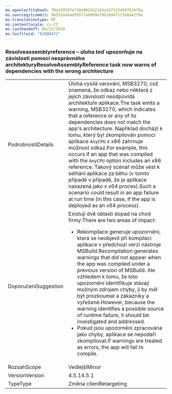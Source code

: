 ```yaml
---
ms.openlocfilehash: 39a329597ef28e002242103a247515d94761676a
ms.sourcegitcommit: 9b552addadfb57fab0b9e7852ed4f1f1b8a42f8e
ms.translationtype: MT
ms.contentlocale: cs-CZ
ms.lasthandoff: 04/23/2019
ms.locfileid: "62088472"
---
```

### <a name="resolveassemblyreference-task-now-warns-of-dependencies-with-the-wrong-architecture"></a><span data-ttu-id="9a696-101">Resolveassemblyreference – úloha teď upozorňuje na závislosti pomocí nesprávného architektury</span><span class="sxs-lookup"><span data-stu-id="9a696-101">ResolveAssemblyReference task now warns of dependencies with the wrong architecture</span></span>

|   |   |
|---|---|
|<span data-ttu-id="9a696-102">Podrobnosti</span><span class="sxs-lookup"><span data-stu-id="9a696-102">Details</span></span>|<span data-ttu-id="9a696-103">Úloha vysílá varování, MSB3270, což znamená, že odkaz nebo některá z jejích závislostí neodpovídá architektuře aplikace.</span><span class="sxs-lookup"><span data-stu-id="9a696-103">The task emits a warning, MSB3270, which indicates that a reference or any of its dependencies does not match the app's architecture.</span></span> <span data-ttu-id="9a696-104">Například dochází k tomu, který byl zkompilován pomocí aplikace <code>AnyCPU</code> x x86 zahrnuje možnost odkaz.</span><span class="sxs-lookup"><span data-stu-id="9a696-104">For example, this occurs if an app that was compiled with the <code>AnyCPU</code> option includes an x86 reference.</span></span> <span data-ttu-id="9a696-105">Takový scénář může vést k selhání aplikace za běhu (v tomto případě v případě, že je aplikace nasazená jako x x64 proces).</span><span class="sxs-lookup"><span data-stu-id="9a696-105">Such a scenario could result in an app failure at run time (in this case, if the app is deployed as an x64 process).</span></span>|
|<span data-ttu-id="9a696-106">Doporučení</span><span class="sxs-lookup"><span data-stu-id="9a696-106">Suggestion</span></span>|<span data-ttu-id="9a696-107">Existují dvě oblasti dopad na chod firmy:</span><span class="sxs-lookup"><span data-stu-id="9a696-107">There are two areas of impact:</span></span><ul><li><span data-ttu-id="9a696-108">Rekompilace generuje upozornění, která se neobjevil při kompilaci aplikace v předchozí verzi nástroje MSBuild.</span><span class="sxs-lookup"><span data-stu-id="9a696-108">Recompilation generates warnings that did not appear when the app was compiled under a previous version of MSBuild.</span></span> <span data-ttu-id="9a696-109">Ale vzhledem k tomu, že toto upozornění identifikuje stávají možným zdrojem chyby, ji by měl být prozkoumat a zákazníky a vyřešené.</span><span class="sxs-lookup"><span data-stu-id="9a696-109">However, because the warning identifies a possible source of runtime failure, it should be investigated and addressed.</span></span></li><li><span data-ttu-id="9a696-110">Pokud jsou upozornění zpracována jako chyby, aplikace se nepodaří zkompilovat.</span><span class="sxs-lookup"><span data-stu-id="9a696-110">If warnings are treated as errors, the app will fail to compile.</span></span></li></ul>|
|<span data-ttu-id="9a696-111">Rozsah</span><span class="sxs-lookup"><span data-stu-id="9a696-111">Scope</span></span>|<span data-ttu-id="9a696-112">Vedlejší</span><span class="sxs-lookup"><span data-stu-id="9a696-112">Minor</span></span>|
|<span data-ttu-id="9a696-113">Version</span><span class="sxs-lookup"><span data-stu-id="9a696-113">Version</span></span>|<span data-ttu-id="9a696-114">4.5.1</span><span class="sxs-lookup"><span data-stu-id="9a696-114">4.5.1</span></span>|
|<span data-ttu-id="9a696-115">Type</span><span class="sxs-lookup"><span data-stu-id="9a696-115">Type</span></span>|<span data-ttu-id="9a696-116">Změna cílení</span><span class="sxs-lookup"><span data-stu-id="9a696-116">Retargeting</span></span>|
